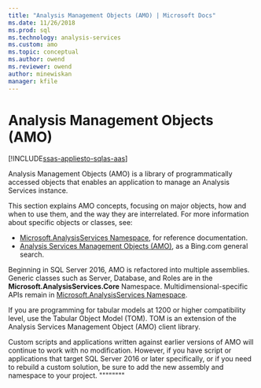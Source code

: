```yaml
---
title: "Analysis Management Objects (AMO) | Microsoft Docs"
ms.date: 11/26/2018
ms.prod: sql
ms.technology: analysis-services
ms.custom: amo
ms.topic: conceptual
ms.author: owend
ms.reviewer: owend
author: minewiskan
manager: kfile
---
```

# Analysis Management Objects (AMO)

[!INCLUDE[ssas-appliesto-sqlas-aas](../../includes/ssas-appliesto-sqlas-aas.md)]

Analysis Management Objects (AMO) is a library of programmatically accessed objects that enables an application to manage an Analysis Services instance.

This section explains AMO concepts, focusing on major objects, how and when to use them, and the way they are interrelated. For more information about specific objects or classes, see:

- [Microsoft.AnalysisServices Namespace](https://docs.microsoft.com/dotnet/api/microsoft.analysisservices), for reference documentation.
- [Analysis Services Management Objects (AMO)](https://www.bing.com/search?q=Analysis+Services+Management+Objects+%28AMO%29), as a Bing.com general search.

Beginning in SQL Server 2016, AMO is refactored into multiple assemblies. Generic classes such as Server, Database, and Roles are in the **Microsoft.AnalysisServices.Core** Namespace. Multidimensional-specific APIs remain in [Microsoft.AnalysisServices Namespace](https://docs.microsoft.com/dotnet/api/microsoft.analysisservices).

If you are programming for tabular models at 1200 or higher compatibility level, use the Tabular Object Model (TOM). TOM is an extension of the Analysis Services Management Object (AMO) client library.

Custom scripts and applications written against earlier versions of AMO will continue to work with no modification. However, if you have script or applications that target SQL Server 2016 or later specifically, or if you need to rebuild a custom solution, be sure to add the new assembly and namespace to your project.
""""""""